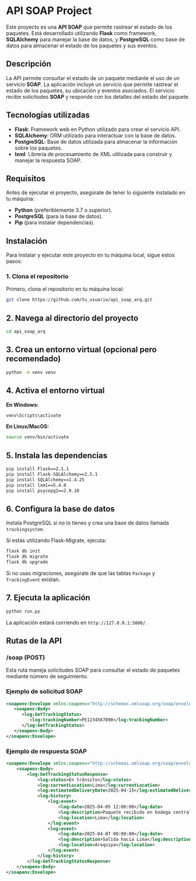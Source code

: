 # API SOAP Project

Este proyecto es una **API SOAP** que permite rastrear el estado de los paquetes. Está desarrollado utilizando **Flask** como framework, **SQLAlchemy** para manejar la base de datos, y **PostgreSQL** como base de datos para almacenar el estado de los paquetes y sus eventos.

## Descripción

La API permite consultar el estado de un paquete mediante el uso de un servicio **SOAP**. La aplicación incluye un servicio que permite rastrear el estado de los paquetes, su ubicación y eventos asociados. El servicio recibe solicitudes **SOAP** y responde con los detalles del estado del paquete.

## Tecnologías utilizadas

- **Flask**: Framework web en Python utilizado para crear el servicio API.
- **SQLAlchemy**: ORM utilizado para interactuar con la base de datos.
- **PostgreSQL**: Base de datos utilizada para almacenar la información sobre los paquetes.
- **lxml**: Librería de procesamiento de XML utilizada para construir y manejar la respuesta SOAP.

## Requisitos

Antes de ejecutar el proyecto, asegúrate de tener lo siguiente instalado en tu máquina:

- **Python** (preferiblemente 3.7 o superior).
- **PostgreSQL** (para la base de datos).
- **Pip** (para instalar dependencias).

## Instalación

Para instalar y ejecutar este proyecto en tu máquina local, sigue estos pasos:

### 1. Clona el repositorio

Primero, clona el repositorio en tu máquina local:

```bash
git clone https://github.com/tu_usuario/api_soap_arq.git
```

## 2. Navega al directorio del proyecto

```bash
cd api_soap_arq
```

## 3. Crea un entorno virtual (opcional pero recomendado)

```bash
python -m venv venv
```

## 4. Activa el entorno virtual

**En Windows:**

```bash
venv\Scripts\activate
```

**En Linux/MacOS:**

```bash
source venv/bin/activate
```

## 5. Instala las dependencias

```bash
pip install Flask==2.1.1
pip install Flask-SQLAlchemy==2.5.1
pip install SQLAlchemy==1.4.25
pip install lxml==5.4.0
pip install psycopg2==2.9.10
```

## 6. Configura la base de datos

Instala PostgreSQL si no lo tienes y crea una base de datos llamada `trackingsystem`.

Si estás utilizando Flask-Migrate, ejecuta:

```bash
flask db init
flask db migrate
flask db upgrade
```

Si no usas migraciones, asegúrate de que las tablas `Package` y `TrackingEvent` existan.

## 7. Ejecuta la aplicación

```bash
python run.py
```

La aplicación estará corriendo en `http://127.0.0.1:5000/`.

## Rutas de la API

### /soap (POST)

Esta ruta maneja solicitudes SOAP para consultar el estado de paquetes mediante número de seguimiento.

### Ejemplo de solicitud SOAP

```xml
<soapenv:Envelope xmlns:soapenv="http://schemas.xmlsoap.org/soap/envelope/" xmlns:log="http://logistica.com/ws/tracking">
   <soapenv:Body>
      <log:GetTrackingStatus>
         <log:trackingNumber>PE1234567890</log:trackingNumber>
      </log:GetTrackingStatus>
   </soapenv:Body>
</soapenv:Envelope>
```

### Ejemplo de respuesta SOAP

```xml
<soapenv:Envelope xmlns:soapenv="http://schemas.xmlsoap.org/soap/envelope/" xmlns:log="http://logistica.com/ws/tracking">
    <soapenv:Body>
        <log:GetTrackingStatusResponse>
            <log:status>En tránsito</log:status>
            <log:currentLocation>Lima</log:currentLocation>
            <log:estimatedDeliveryDate>2025-04-15</log:estimatedDeliveryDate>
            <log:history>
                <log:event>
                    <log:date>2025-04-05 12:00:00</log:date>
                    <log:description>Paquete recibido en bodega central</log:description>
                    <log:location>Lima</log:location>
                </log:event>
                <log:event>
                    <log:date>2025-04-07 00:00:00</log:date>
                    <log:description>Salida hacia Lima</log:description>
                    <log:location>Arequipa</log:location>
                </log:event>
            </log:history>
        </log:GetTrackingStatusResponse>
    </soapenv:Body>
</soapenv:Envelope>
```
